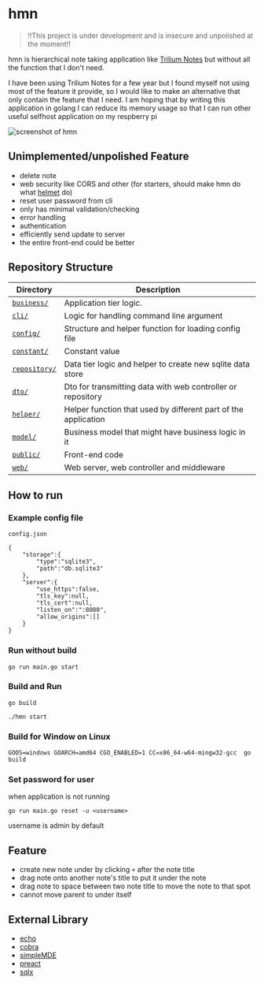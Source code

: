 # hmn

> !!This project is under development and is insecure and unpolished at the moment!!



hmn is hierarchical note taking application like [Trilium Notes](https://github.com/zadam/trilium) but without all the function that I don't need.

I have been using Trilium Notes for a few year but I found myself not using most of the feature it provide, so I would like to make an alternative that only contain the feature that I need. I am hoping that by writing this application in golang I can reduce its memory usage so that I can run other useful selfhost application on my respberry pi

![screenshot of hmn](https://rchan.codeberg.page/hmn-main.png )

## Unimplemented/unpolished Feature
- delete note 
- web security like CORS and other (for starters, should make hmn do what [helmet](https://helmetjs.github.io/) do)
- reset user password from cli
- only has minimal validation/checking
- error handling
- authentication
- efficiently send update to server
- the entire front-end could be better



## Repository Structure


Directory | Description
------------ | -------------
[`business/`](business/) | Application tier logic. 
[`cli/`](cli/) | Logic for handling command line argument
[`config/`](config/) | Structure and helper function for loading config file
[`constant/`](constant/) | Constant value
[`repository/`](repository/) | Data tier logic and helper to create new sqlite data store
[`dto/`](dto/) | Dto for transmitting data with web controller or repository
[`helper/`](helper/) | Helper function that used by different part of the application
[`model/`](model/) | Business model that might have business logic in it
[`public/`](public/) | Front-end code
[`web/`](web/) | Web server, web controller and middleware

## How to run 


### Example config file

`config.json`
```
{
    "storage":{
        "type":"sqlite3",
        "path":"db.sqlite3"
    },
    "server":{
        "use_https":false,
        "tls_key":null,
        "tls_cert":null,
        "listen_on":":8080",
        "allow_origins":[]
    }
}
```

### Run without build

```
go run main.go start
```

### Build and Run
```
go build

./hmn start
```

### Build for Window on Linux
```
GOOS=windows GOARCH=amd64 CGO_ENABLED=1 CC=x86_64-w64-mingw32-gcc  go build
```

### Set password for user
when application is not running
```
go run main.go reset -u <username>
```
username is admin by default


## Feature 
- create new note under by clicking `+` after the note title
- drag note onto another note's title to put it under the note
- drag note to space between two note title to move the note to that spot
- cannot move parent to under itself


## External Library
- [echo](https://github.com/labstack/echo)
- [cobra](https://github.com/spf13/cobra)
- [simpleMDE](https://github.com/sparksuite/simplemde-markdown-editor)
- [preact](https://github.com/preactjs/preact)
- [sqlx](https://github.com/jmoiron/sqlx)